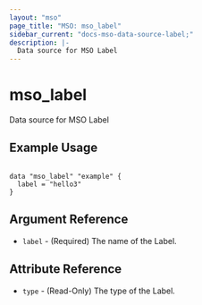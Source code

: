 ```yaml
---
layout: "mso"
page_title: "MSO: mso_label"
sidebar_current: "docs-mso-data-source-label;"
description: |-
  Data source for MSO Label
---
```


# mso_label #

Data source for MSO Label

## Example Usage ##

```hcl

data "mso_label" "example" {
  label = "hello3"
}

```

## Argument Reference ##

* `label` - (Required) The name of the Label.

## Attribute Reference ##

* `type` - (Read-Only) The type of the Label.
